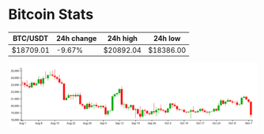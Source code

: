 # Bitcoin Stats

BTC/USDT|24h change|24h high|24h low|
|---|---|---|---|
|$18709.01|-9.67%|$20892.04|$18386.00|

<img src="./chart.svg">
